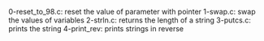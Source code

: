 0-reset_to_98.c: reset the value of parameter with pointer
1-swap.c: swap the values of variables
2-strln.c: returns the length of a string
3-putcs.c: prints the string
4-print_rev: prints strings in reverse
